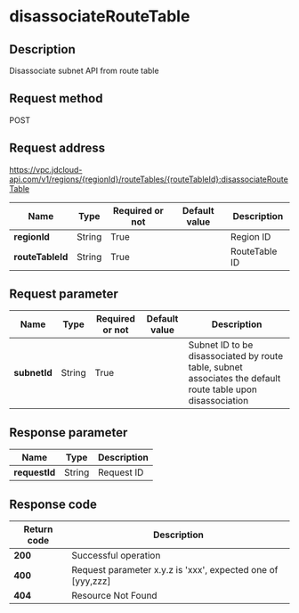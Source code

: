 # disassociateRouteTable


## Description
Disassociate subnet API from route table

## Request method
POST

## Request address
https://vpc.jdcloud-api.com/v1/regions/{regionId}/routeTables/{routeTableId}:disassociateRouteTable

|Name|Type|Required or not|Default value|Description|
|---|---|---|---|---|
|**regionId**|String|True| |Region ID|
|**routeTableId**|String|True| |RouteTable ID|

## Request parameter
|Name|Type|Required or not|Default value|Description|
|---|---|---|---|---|
|**subnetId**|String|True| |Subnet ID to be disassociated by route table, subnet associates the default route table upon disassociation|


## Response parameter
|Name|Type|Description|
|---|---|---|
|**requestId**|String|Request ID|



## Response code
|Return code|Description|
|---|---|
|**200**|Successful operation|
|**400**|Request parameter x.y.z is 'xxx', expected one of [yyy,zzz]|
|**404**|Resource Not Found|
